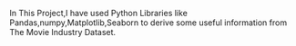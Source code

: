 In This Project,I have used Python Libraries like Pandas,numpy,Matplotlib,Seaborn to derive some useful information from The Movie Industry Dataset. 

